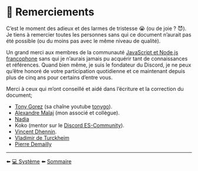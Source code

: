 # 💖 Remerciements

C’est le moment des adieux et des larmes de tristesse 😭 (ou de joie ? 😈). Je tiens à remercier toutes les personnes sans qui ce document n’aurait pas été possible (ou du moins pas avec le même niveau de qualité).

Un grand merci aux membres de la communauté [JavaScript et Node.js francophone](https://github.com/ES-Community/Code-of-conduct) sans qui je n’aurais jamais pu acquérir tant de connaissances et références. Quand bien même, je suis le fondateur du Discord, je ne peux qu’être honoré de votre participation quotidienne et ce maintenant depuis plus de cinq ans pour certains d’entre vous.

Merci à ceux qui m’ont conseillé et aidé dans l’écriture et la correction du document;

- [Tony Gorez](https://www.linkedin.com/in/tonygorez/) (sa chaîne youtube [tonygo](https://www.youtube.com/channel/UC0yiy-XPDRVAgLaAiA8kvrQ)).
- [Alexandre Malaj](https://www.linkedin.com/in/alexandre-malaj-6062b0a6/) (mon associé et collègue).
- [Nadia](https://www.linkedin.com/in/nadiamedkouri/)
- Koko (mentor sur le [Discord ES-Community](https://github.com/ES-Community/Code-of-conduct)).
- [Vincent Dhennin](https://www.linkedin.com/in/vincentdhennin/).
- [Vladimir de Turckheim](https://twitter.com/poledesfetes)
- [Pierre Demailly](https://www.linkedin.com/in/pierre-demailly/)

---

⬅️ [💻 Système](../12-system/system.md)
⬅️ [Sommaire](../../README.md)
